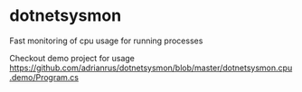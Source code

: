 # dotnetsysmon
Fast monitoring of cpu usage for running processes

Checkout demo project for usage
https://github.com/adrianrus/dotnetsysmon/blob/master/dotnetsysmon.cpu.demo/Program.cs
